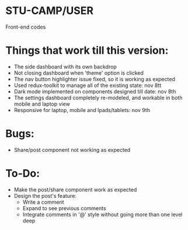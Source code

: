 # STU-CAMP/USER
Front-end codes

# Things that work till this version:
* The side dashboard with its own backdrop
* Not closing dashboard when 'theme' option is clicked
* The nav button highlighter issue fixed, so it is working as expected
* Used redux-toolkit to manage all of the existing state: nov 8tt
* Dark mode implemented on components designed till date: nov 8th
* The settings dashboard completely re-modeled, and workable in both mobile and laptop view
* Responsive for laptop, mobile and Ipads/tablets: nov 9th

# Bugs:
* Share/post component not working as expected

# To-Do:
* Make the post/share component work as expected
* Design the post's feature:
    * Write a comment
    * Expand to see previous comments
    * Integrate comments in '@' style without going more than one level deep